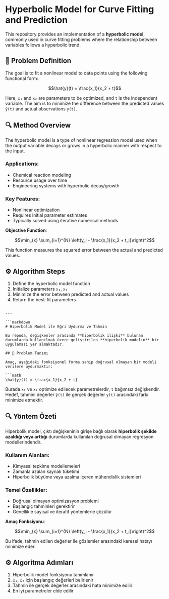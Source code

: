 # Hyperbolic Model for Curve Fitting and Prediction

This repository provides an implementation of a **hyperbolic model**, commonly used in curve fitting problems where the relationship between variables follows a hyperbolic trend.

## 📌 Problem Definition

The goal is to fit a nonlinear model to data points using the following functional form:

```math
\hat{y}(t) = \frac{x_1}{x_2 + t}
````

Here, `x₁` and `x₂` are parameters to be optimized, and `t` is the independent variable. The aim is to minimize the difference between the predicted values `ŷ(t)` and actual observations `y(t)`.

## 🔍 Method Overview

The hyperbolic model is a type of nonlinear regression model used when the output variable decays or grows in a hyperbolic manner with respect to the input.

### Applications:

* Chemical reaction modeling
* Resource usage over time
* Engineering systems with hyperbolic decay/growth

### Key Features:

* Nonlinear optimization
* Requires initial parameter estimates
* Typically solved using iterative numerical methods

**Objective Function**:

```math
\min_{x} \sum_{i=1}^{N} \left(y_i - \frac{x_1}{x_2 + t_i}\right)^2
```

This function measures the squared error between the actual and predicted values.

## ⚙️ Algorithm Steps

1. Define the hyperbolic model function
2. Initialize parameters `x₁`, `x₂`
3. Minimize the error between predicted and actual values
4. Return the best-fit parameters

````

---

```markdown
# Hiperbolik Model ile Eğri Uydurma ve Tahmin

Bu repoda, değişkenler arasında **hiperbolik ilişki** bulunan durumlarda kullanılmak üzere geliştirilen **hiperbolik modelin** bir uygulaması yer almaktadır.

## 📌 Problem Tanımı

Amaç, aşağıdaki fonksiyonel forma sahip doğrusal olmayan bir modeli verilere uydurmaktır:

```math
\hat{y}(t) = \frac{x_1}{x_2 + t}
````

Burada `x₁` ve `x₂` optimize edilecek parametrelerdir, `t` bağımsız değişkendir. Hedef, tahmini değerler `ŷ(t)` ile gerçek değerler `y(t)` arasındaki farkı minimize etmektir.

## 🔍 Yöntem Özeti

Hiperbolik model, çıktı değişkeninin girişe bağlı olarak **hiperbolik şekilde azaldığı veya arttığı** durumlarda kullanılan doğrusal olmayan regresyon modellerindendir.

### Kullanım Alanları:

* Kimyasal tepkime modellemeleri
* Zamanla azalan kaynak tüketimi
* Hiperbolik büyüme veya azalma içeren mühendislik sistemleri

### Temel Özellikler:

* Doğrusal olmayan optimizasyon problemi
* Başlangıç tahminleri gerektirir
* Genellikle sayısal ve iteratif yöntemlerle çözülür

**Amaç Fonksiyonu**:

```math
\min_{x} \sum_{i=1}^{N} \left(y_i - \frac{x_1}{x_2 + t_i}\right)^2
```

Bu ifade, tahmin edilen değerler ile gözlemler arasındaki karesel hatayı minimize eder.

## ⚙️ Algoritma Adımları

1. Hiperbolik model fonksiyonu tanımlanır
2. `x₁`, `x₂` için başlangıç değerleri belirlenir
3. Tahmin ile gerçek değerler arasındaki hata minimize edilir
4. En iyi parametreler elde edilir
